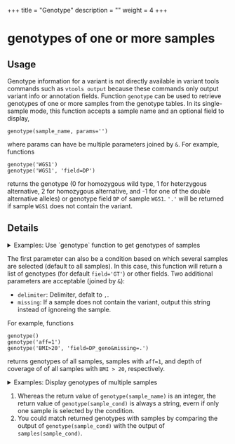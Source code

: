 +++
title = "Genotype"
description = ""
weight = 4
+++


# genotypes of one or more samples 



## Usage

Genotype information for a variant is not directly available in variant tools commands such as `vtools output` because these commands only output variant info or annotation fields. Function `genotype` can be used to retrieve genotypes of one or more samples from the genotype tables. In its single-sample mode, this function accepts a sample name and an optional field to display, 



    genotype(sample_name, params='')
    

where params can have be multiple parameters joined by `&`. For example, functions 



    genotype('WGS1')
    genotype('WGS1', 'field=DP')
    

returns the genotype (0 for homozygous wild type, 1 for heterzygous alternative, 2 for homozygous alternative, and -1 for one of the double alternative alleles) or genotype field `DP` of sample `WGS1`. `'.'` will be returned if sample `WGS1` does not contain the variant. 



## Details

<details><summary> Examples: Use `genotype` function to get genotypes of samples</summary> 

Let us get a simple project and name the samples properly 

    % vtools admin --load_snapshot vt_simple
    % vtools admin --rename_samples "filename='V2.vcf'" SAMP2
    % vtools admin --rename_samples "filename='V3.vcf'" SAMP3
    % vtools show samples
    

    sample_name	filename
    SAMP1      	V1.vcf
    SAMP2      	V2.vcf
    SAMP3      	V3.vcf
    

There are about 1000 genotypes in three samples: 



    % vtools show genotypes
    

    sample_name	filename	num_genotypes	sample_genotype_fields
    SAMP1      	V1.vcf  	989          	GT
    SAMP2      	V2.vcf  	990          	GT
    SAMP3      	V3.vcf  	988          	GT
    

Now, in addition to the variant inforation, we would like to see the genotype of variants in sample `SAMP1` 



    % vtools output variant chr pos ref alt "genotype('SAMP1')" -l 10
    

    1	4540 	G	A	1
    1	5683 	G	T	1
    1	5966 	T	G	1
    1	6241 	T	C	1
    1	9992 	C	T	1
    1	9993 	G	A	1
    1	10007	G	A	1
    1	10098	G	A	2
    1	14775	G	A	2
    1	16862	A	G	2
    

The `genotype` can also be used to select variants. For example, the following command select variants when their genotypes in `SAMP1` is heterzygous. When we output genotypes of these variants in two samples, some of them are not available in `SAMP2` and are displayed as missing (`.`). 



    % vtools select variant "genotype('SAMP1')=1" --output chr pos ref alt \
        "genotype('SAMP1')" "genotype('SAMP2')" -l 10
    

    1	4540 	G	A	1	.
    1	5683 	G	T	1	.
    1	5966 	T	G	1	1
    1	6241 	T	C	1	.
    1	9992 	C	T	1	.
    1	9993 	G	A	1	.
    1	10007	G	A	1	1
    1	20723	G	C	1	1
    1	29539	C	T	1	.
    1	39161	T	C	1	.
    

In addition to genotype, you can use the `genotype()` funciton to display other genotype info fields (c.f. `vtools show genotypes`, for example, for a project with genotype info field `DP_geno`, we can specify name of the genotype info field as a second parameter: 



    % vtools init genotype -f
    % vtools import CEU.vcf.gz --geno_info DP_geno --build hg18
    % vtools output variant chr pos ref alt "genotype('NA12874')" "genotype('NA12874', 'field=DP_geno')" -l 10
    

    1	533  	G	C	1	9
    1	41342	T	A	0	3
    1	41791	G	A	0	2
    1	44449	T	C	0	0
    1	44539	C	T	0	0
    1	44571	G	C	0	0
    1	45162	C	T	0	1
    1	52066	T	C	1	3
    1	53534	G	A	0	0
    1	75891	T	C	0	0
    

</details>

The first parameter can also be a condition based on which several samples are selected (default to all samples). In this case, this function will return a list of genotypes (for default `field='GT'`) or other fields. Two additional parameters are acceptable (joined by `&`): 



*   `delimiter`: Delimiter, defalt to `,`. 
*   `missing`: If a sample does not contain the variant, output this string instead of ignoreing the sample. 

For example, functions 



    genotype()
    genotype('aff=1')
    genotype('BMI>20', 'field=DP_geno&missing=.')
    

returns genotypes of all samples, samples with `aff=1`, and depth of coverage of of all samples with `BMI > 20`, respectively. 

<details><summary> Examples: Display genotypes of multiple samples</summary> It is straightforward to list genotypes of all samples that contain the variant: 



    % vtools init genotype -f
    % vtools admin --load_snapshot vt_simple
    % vtools import CEU.vcf.gz --geno_info DP_geno --build hg18
    % vtools remove genotypes 'GT=0'
    % vtools output variant chr pos ref alt "genotype()"  -l 10
    

    1	533  	G	C	1,1,1,1,1,1
    1	41342	T	A	1,1,1,1,1,1,1,1,1,1,1,2,1,1,1,1,2,1,1,1,1,1,2,1,1,1
    1	41791	G	A	1,1,1,1,1
    1	44449	T	C	1,1
    1	44539	C	T	1,1
    1	44571	G	C	1,1,1,1,1,1,1
    1	45162	C	T	1,2,1,1,1,1,2,1,1,1,1,2,1,1,1,2
    1	52066	T	C	1,1,1,1,1,2,1,1,1,1,1,1,1,1,1,1,1
    1	53534	G	A	1,1,1,1,1,1,1,1,1,1,1,1,1,1,1,1,1,1
    1	75891	T	C	2,1,2,1,1,1,2,1
    

If you would like to limit the samples, you can pass a condition (c.f. `vtools show samples`) 



    % vtools phenotype --from_file phenotype.txt
    % vtools output variant chr pos ref alt "genotype('BMI>24')"  -l 10
    

    1	533  	G	C	.
    1	41342	T	A	1,1
    1	41791	G	A	1
    1	44449	T	C	.
    1	44539	C	T	.
    1	44571	G	C	1,1,1
    1	45162	C	T	1
    1	52066	T	C	1,1
    1	53534	G	A	1
    1	75891	T	C	2
    

If you need to know which samples have these genotypes, you can use function `samples()` with the same condition. 

    % vtools output variant chr pos ref alt "samples('BMI>24')"  -l 10
    

    1	533  	G	C	.
    1	41342	T	A	NA11918,NA12814
    1	41791	G	A	NA11918
    1	44449	T	C	.
    1	44539	C	T	.
    1	44571	G	C	NA12003,NA12287,NA12751
    1	45162	C	T	NA12814
    1	52066	T	C	NA12003,NA12751
    1	53534	G	A	NA12287
    1	75891	T	C	NA12814
    

Using strings inside the condition is bit tricky because you need to use backslash to pass condition `sex='F'` to the `genotype` function in the following example: 



    % vtools output variant chr pos ref alt "genotype('sex=\'F\'')"  -l 10
    

    1	533  	G	C	1,1,1,1
    1	41342	T	A	1,1,1,1,1,1,1,1,2,1,1,1,1,1
    1	41791	G	A	1,1,1
    1	44449	T	C	1,1
    1	44539	C	T	1,1
    1	44571	G	C	1,1,1,1,1
    1	45162	C	T	1,2,1,1,2,1,1,1,1,1
    1	52066	T	C	1,1,1,1,1,1,1,1,1
    1	53534	G	A	1,1,1,1,1,1,1,1,1,1,1,1,1,1
    1	75891	T	C	2,1,2,1,2
    

Finally, if you would like to view values of other genotype info fields (c.f. `vtools show genotypes`), or using alternative delimiters, you can 



    % vtools output variant chr pos ref alt "genotype('BMI>23', 'field=DP_geno&d=\t&missing=.')"  -l 10
    

    1	533  	G	C	.	.	.	.	.	.	.	.	.	.
    1	41342	T	A	.	1	4	3	.	.	.	.	0	9
    1	41791	G	A	.	2	.	.	.	.	.	.	.	.
    1	44449	T	C	.	.	.	.	.	.	.	.	.	.
    1	44539	C	T	.	.	.	.	.	.	.	.	.	.
    1	44571	G	C	.	.	.	.	1	1	4	1	.	.
    1	45162	C	T	4	.	.	.	.	.	.	.	.	7
    1	52066	T	C	.	.	3	.	1	.	.	1	.	.
    1	53534	G	A	5	.	.	.	.	.	5	.	.	.
    1	75891	T	C	.	.	.	.	.	.	.	.	.	6
    

</details>



1.  Whereas the return value of `genotype(sample_name)` is an integer, the return value of `genotype(sample_cond)` is always a string, evern if only one sample is selected by the condition. 
2.  You could match returned genotypes with samples by comparing the output of `genotype(sample_cond)` with the output of `samples(sample_cond)`.